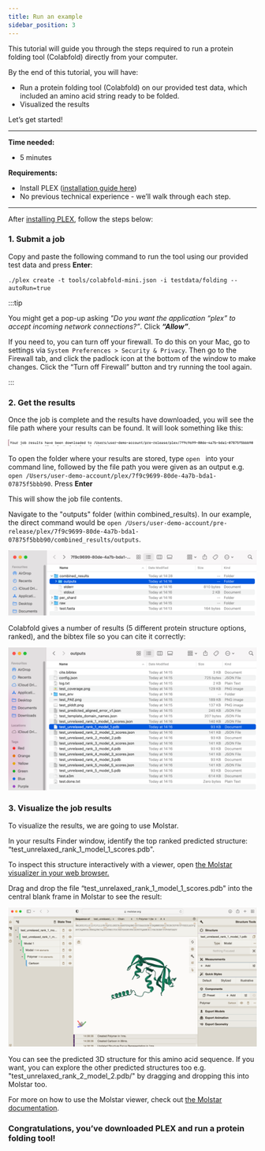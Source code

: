 ```yaml
---
title: Run an example
sidebar_position: 3
---
```


This tutorial will guide you through the steps required to run a protein folding tool (Colabfold) directly from your computer.

By the end of this tutorial, you will have:

* Run a protein folding tool (Colabfold) on our provided test data, which included an amino acid string ready to be folded.
* Visualized the results

Let’s get started!

---

**Time needed:**
- 5 minutes

**Requirements:**

- Install PLEX ([installation guide here](../getting-started/install-plex.md))
- No previous technical experience - we’ll walk through each step.

---

After [installing PLEX](../getting-started/install-plex.md), follow the steps below:

### 1. Submit a job

Copy and paste the following command to run the tool using our provided test data and press **Enter**:

```
./plex create -t tools/colabfold-mini.json -i testdata/folding --autoRun=true
```

:::tip

You might get a pop-up asking *"Do you want the application “plex” to accept incoming network connections?”*. Click ***“Allow”***.

If you need to, you can turn off your firewall. To do this on your Mac, go to settings via `System Preferences > Security & Privacy`. Then go to the Firewall tab, and click the padlock icon at the bottom of the window to make changes. Click the “Turn off Firewall” button and try running the tool again.

:::

### 2. Get the results

Once the job is complete and the results have downloaded, you will see the file path where your results can be found. It will look something like this: 

![result.png](protein-folding-results-downloaded-14mar23.png)

To open the folder where your results are stored, type ```open ``` into your command line, followed by the file path you were given as an output e.g. ```open /Users/user-demo-account/plex/7f9c9699-80de-4a7b-bda1-07875f5bbb90```. Press **Enter**

This will show the job file contents.

Navigate to the "outputs" folder (within combined_results). In our example, the direct command would be ```open /Users/user-demo-account/pre-release/plex/7f9c9699-80de-4a7b-bda1-07875f5bbb90/combined_results/outputs```.

![InstallationTutorial_Screenshot_with_results_folder](open-folder-after-results-14mar23.png)

Colabfold gives a number of results (5 different protein structure options, ranked), and the bibtex file so you can cite it correctly:

![resultcontent.png](protein-folding-results-14mar23.png)

### 3. Visualize the job results

To visualize the results, we are going to use Molstar.

In your results Finder window, identify the top ranked predicted structure: “test_unrelaxed_rank_1_model_1_scores.pdb".

To inspect this structure interactively with a viewer, open [the Molstar visualizer in your web browser.](https://molstar.org/viewer/)

Drag and drop the file “test_unrelaxed_rank_1_model_1_scores.pdb" into the central blank frame in Molstar to see the result:

![molstar](protein-folding-result-molstar-14mar23.png)

You can see the predicted 3D structure for this amino acid sequence. If you want, you can explore the other predicted structures too e.g. "test_unrelaxed_rank_2_model_2.pdb/" by dragging and dropping this into Molstar too.

For more on how to use the Molstar viewer, check out [the Molstar documentation](https://molstar.org/viewer-docs/).

### Congratulations, you’ve downloaded PLEX and run a protein folding tool!